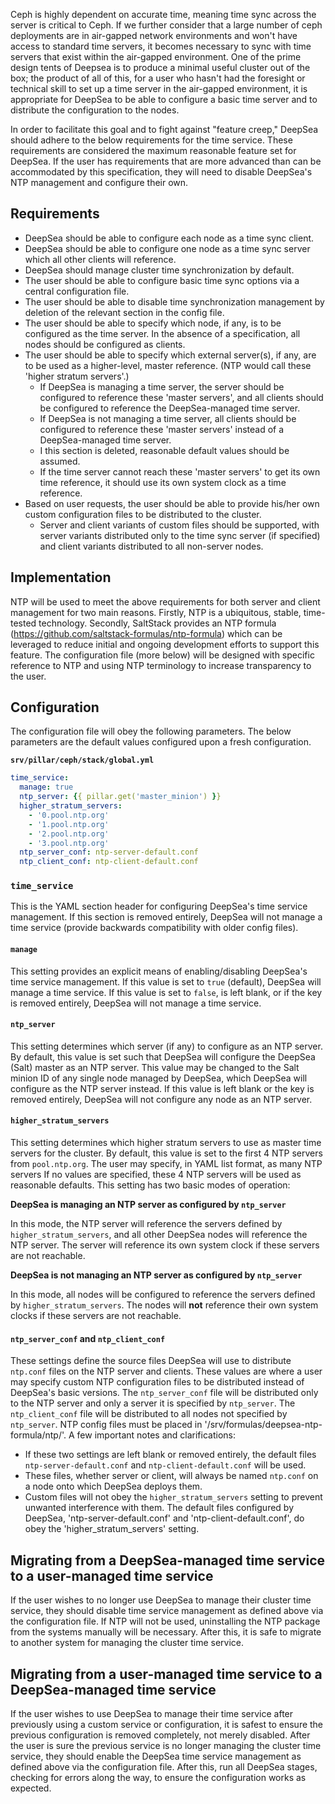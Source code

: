 Ceph is highly dependent on accurate time, meaning time sync across the server is critical to Ceph. If we further consider that a large number of ceph deployments are in air-gapped network environments and won't have access to standard time servers, it becomes necessary to sync with time servers that exist within the air-gapped environment. One of the prime design tents of Deepsea is to produce a minimal useful cluster out of the box; the product of all of this, for a user who hasn't had the foresight or technical skill to set up a time server in the air-gapped environment, it is appropriate for DeepSea to be able to configure a basic time server and to distribute the configuration to the nodes.

In order to facilitate this goal and to fight against "feature creep," DeepSea should adhere to the below requirements for the time service. These requirements are considered the maximum reasonable feature set for DeepSea. If the user has requirements that are more advanced than can be accommodated by this specification, they will need to disable DeepSea's NTP management and configure their own.

Requirements
------------
- DeepSea should be able to configure each node as a time sync client.
- DeepSea should be able to configure one node as a time sync server which all other clients will reference.
- DeepSea should manage cluster time synchronization by default.
- The user should be able to configure basic time sync options via a central configuration file.
- The user should be able to disable time synchronization management by deletion of the relevant section in the config file.
- The user should be able to specify which node, if any, is to be configured as the time server. In the absence of a specification, all nodes should be configured as clients.
- The user should be able to specify which external server(s), if any, are to be used as a higher-level, master reference. (NTP would call these 'higher stratum servers'.)
  - If DeepSea is managing a time server, the server should be configured to reference these 'master servers', and all clients should be configured to reference the DeepSea-managed time server.
  - If DeepSea is not managing a time server, all clients should be configured to reference these 'master servers' instead of a DeepSea-managed time server.
  - I this section is deleted, reasonable default values should be assumed.
  - If the time server cannot reach these 'master servers' to get its own time reference, it should use its own system clock as a time reference.
- Based on user requests, the user should be able to provide his/her own custom configuration files to be distributed to the cluster.
  - Server and client variants of custom files should be supported, with server variants distributed only to the time sync server (if specified) and client variants distributed to all non-server nodes.

Implementation
--------------
NTP will be used to meet the above requirements for both server and client management for two main reasons. Firstly, NTP is a ubiquitous, stable, time-tested technology. Secondly, SaltStack provides an NTP formula (https://github.com/saltstack-formulas/ntp-formula) which can be leveraged to reduce initial and ongoing development efforts to support this feature. The configuration file (more below) will be designed with specific reference to NTP and using NTP terminology to increase transparency to the user.

Configuration
-------------

The configuration file will obey the following parameters. The below parameters are the default values configured upon a fresh configuration.

__`srv/pillar/ceph/stack/global.yml`__
```yml
time_service:
  manage: true
  ntp_server: {{ pillar.get('master_minion') }}
  higher_stratum_servers:
    - '0.pool.ntp.org'
    - '1.pool.ntp.org'
    - '2.pool.ntp.org'
    - '3.pool.ntp.org'
  ntp_server_conf: ntp-server-default.conf
  ntp_client_conf: ntp-client-default.conf
```

### `time_service`
This is the YAML section header for configuring DeepSea's time service management. If this section is removed entirely, DeepSea will not manage a time service (provide backwards compatibility with older config files).

#### `manage`
This setting provides an explicit means of enabling/disabling DeepSea's time service management. If this value is set to `true` (default), DeepSea will manage a time service. If this value is set to `false`, is left blank, or if the key is removed entirely, DeepSea will not manage a time service.

#### `ntp_server`
This setting determines which server (if any) to configure as an NTP server. By default, this value is set such that DeepSea will configure the DeepSea (Salt) master as an NTP server. This value may be changed to the Salt minion ID of any single node managed by DeepSea, which DeepSea will configure as the NTP server instead. If this value is left blank or the key is removed entirely, DeepSea will not configure any node as an NTP server.

#### `higher_stratum_servers`
This setting determines which higher stratum servers to use as master time servers for the cluster. By default, this value is set to the first 4 NTP servers from `pool.ntp.org`. The user may specify, in YAML list format, as many NTP servers If no values are specified, these 4 NTP servers will be used as reasonable defaults. This setting has two basic modes of operation:

__DeepSea is managing an NTP server as configured by `ntp_server`__

In this mode, the NTP server will reference the servers defined by `higher_stratum_servers`, and all other DeepSea nodes will reference the NTP server. The server will reference its own system clock if these servers are not reachable.

__DeepSea is not managing an NTP server as configured by `ntp_server`__

In this mode, all nodes will be configured to reference the servers defined by `higher_stratum_servers`. The nodes will __not__ reference their own system clocks if these servers are not reachable.

#### `ntp_server_conf` and `ntp_client_conf`
These settings define the source files DeepSea will use to distribute `ntp.conf` files on the NTP server and clients. These values are where a user may specify custom NTP configuration files to be distributed instead of DeepSea's basic versions. The `ntp_server_conf` file will be distributed only to the NTP server and only a server it is specified by `ntp_server`. The `ntp_client_conf` file will be distributed to all nodes not specified by `ntp_server`. NTP config files must be placed in '/srv/formulas/deepsea-ntp-formula/ntp/'. A few important notes and clarifications:
- If these two settings are left blank or removed entirely, the default files `ntp-server-default.conf` and `ntp-client-default.conf` will be used.
- These files, whether server or client, will always be named `ntp.conf` on a node onto which DeepSea deploys them.
- Custom files will not obey the `higher_stratum_servers` setting to prevent unwanted interference with them. The default files configured by DeepSea, 'ntp-server-default.conf' and 'ntp-client-default.conf', do obey the 'higher_stratum_servers' setting.

Migrating from a DeepSea-managed time service to a user-managed time service
----------------------------------------------------------------------------
If the user wishes to no longer use DeepSea to manage their cluster time service, they should disable time service management as defined above via the configuration file. If NTP will not be used, uninstalling the NTP package from the systems manually will be necessary. After this, it is safe to migrate to another system for managing the cluster time service. 

Migrating from a user-managed time service to a DeepSea-managed time service
----------------------------------------------------------------------------
If the user wishes to use DeepSea to manage their time service after previously using a custom service or configuration, it is safest to ensure the previous configuration is removed completely, not merely disabled. After the user is sure the previous service is no longer managing the cluster time service, they should enable the DeepSea time service management as defined above via the configuration file. After this, run all DeepSea stages, checking for errors along the way, to ensure the configuration works as expected.